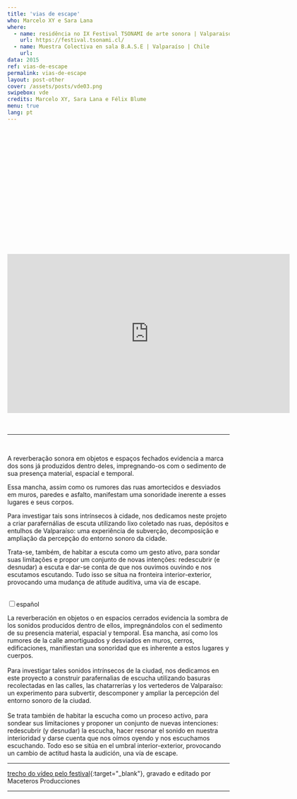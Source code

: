 ```yaml
---
title: 'vias de escape'
who: Marcelo XY e Sara Lana
where: 
  - name: residência no IX Festival TSONAMI de arte sonora | Valparaiso | CHILE
    url: https://festival.tsonami.cl/
  - name: Muestra Colectiva en sala B.A.S.E | Valparaíso | Chile
    url: 
data: 2015
ref: vias-de-escape
permalink: vias-de-escape
layout: post-other
cover: /assets/posts/vde03.png
swipebox: vde
credits: Marcelo XY, Sara Lana e Félix Blume
menu: true
lang: pt
---
```


<div style="padding:56.25% 0 0 0;position:relative;">
    <iframe src="https://player.vimeo.com/video/200554658?title=0&byline=0&portrait=0" width="640" height="360" frameborder="0" allow="autoplay; fullscreen" allowfullscreen></iframe>
</div>
<br>
<br>

---

<br>

A reverberação sonora em objetos e espaços fechados evidencia a marca dos sons já produzidos dentro deles, impregnando-os com o sedimento de sua presença material, espacial e temporal.

Essa mancha, assim como os rumores das ruas amortecidos e desviados em muros, paredes e asfalto, manifestam uma sonoridade inerente a esses lugares e seus corpos.

Para investigar tais sons intrínsecos à cidade, nos dedicamos neste projeto a criar parafernálias de escuta utilizando lixo coletado nas ruas, depósitos e entulhos de Valparaíso: uma experiência de subverção, decomposição e ampliação da percepção do entorno sonoro da cidade.

Trata-se, também, de habitar a escuta como um gesto ativo, para sondar suas limitações e propor um conjunto de novas intenções: redescubrir (e desnudar) a escuta e dar-se conta de que nos ouvimos ouvindo e nos escutamos escutando. Tudo isso se situa na fronteira interior-exterior, provocando uma mudança de atitude auditiva, uma via de escape.

<br>
<div class="wrap-collabsible"> <input id="collapsible" class="toggle" type="checkbox"><label for="collapsible" class="lbl-toggle">español</label><div class="collapsible-content"><div class="content-inner"><p> La reverberación en objetos o en espacios cerrados evidencia la sombra de los sonidos producidos dentro de ellos, impregnándolos con el sedimento de su presencia material, espacial y temporal. Esa mancha, así como los rumores de la calle amortiguados  y desviados en muros, cerros, edificaciones, manifiestan una sonoridad que es inherente a estos lugares y cuerpos.
<br><br>
Para investigar tales sonidos intrínsecos de la ciudad, nos dedicamos en este proyecto a construir parafernalias de escucha utilizando basuras recolectadas en las calles, las chatarrerías y los vertederos de Valparaíso: un experimento para subvertir, descomponer y ampliar la percepción del entorno sonoro de la ciudad.<br><br>
Se trata también de habitar la escucha como un proceso activo, para sondear sus limitaciones y proponer un conjunto de nuevas intenciones: redescubrir (y desnudar) la escucha, hacer resonar el sonido en nuestra interioridad y darse cuenta que nos oímos oyendo y nos escuchamos escuchando. Todo eso se sitúa en el umbral interior-exterior, provocando un cambio de actitud hasta la audición, una vía de escape.</p></div></div></div>

---

[trecho do vídeo pelo festival](https://www.youtube.com/watch?v=nH33VomEVok){:target="_blank"}, gravado e editado por Maceteros Producciones

---


<br>

